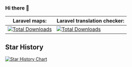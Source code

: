 ### Hi there 👋

| Laravel maps:   | Laravel translation checker:   |
|---|---|
| [![Total Downloads](https://img.shields.io/packagist/dt/larswiegers/laravel-maps.svg?style=flat-square)](https://packagist.org/packages/larswiegers/laravel-maps)   |  [![Total Downloads](https://img.shields.io/packagist/dt/larswiegers/laravel-translations-checker.svg?style=flat-square)](https://packagist.org/packages/larswiegers/laravel-translations-checker)  |

## Star History

[![Star History Chart](https://api.star-history.com/svg?repos=LarsWiegers/laravel-translations-checker,LarsWiegers/laravel-maps&type=Date)](https://star-history.com/#LarsWiegers/laravel-translations-checker&LarsWiegers/laravel-maps&Date)
